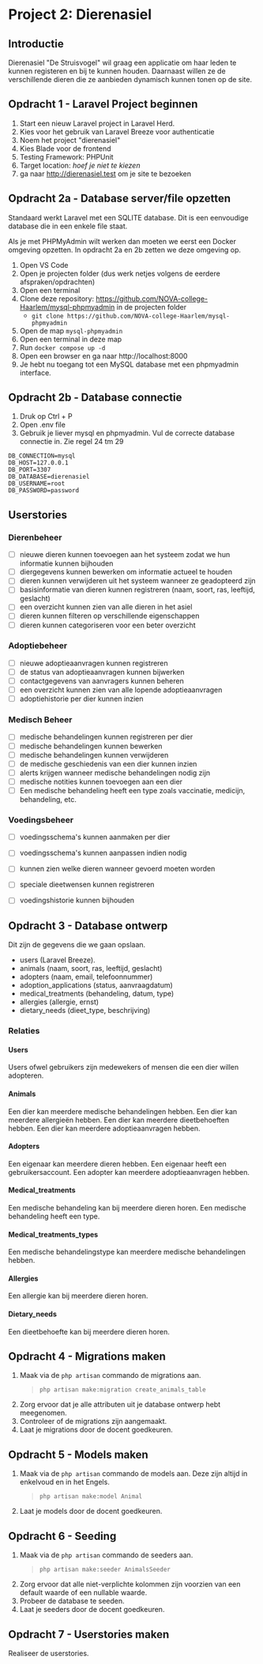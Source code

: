 # Project 2: Dierenasiel

## Introductie

Dierenasiel "De Struisvogel" wil graag een applicatie om haar leden te kunnen registeren en bij te kunnen houden. Daarnaast willen ze de verschillende dieren die ze aanbieden dynamisch kunnen tonen op de site.

## Opdracht 1 - Laravel Project beginnen

1. Start een nieuw Laravel project in Laravel Herd.
2. Kies voor het gebruik van Laravel Breeze voor authenticatie
3. Noem het project "dierenasiel"
4. Kies Blade voor de frontend
5. Testing Framework: PHPUnit
6. Target location: _hoef je niet te kiezen_
7. ga naar http://dierenasiel.test om je site te bezoeken

## Opdracht 2a - Database server/file opzetten

Standaard werkt Laravel met een SQLITE database. Dit is een eenvoudige database die in een enkele file staat.

Als je met PHPMyAdmin wilt werken dan moeten we eerst een Docker omgeving opzetten. In opdracht 2a en 2b zetten we deze omgeving op.


1. Open VS Code
2. Open je projecten folder (dus werk netjes volgens de eerdere afspraken/opdrachten)
3. Open een terminal
4. Clone deze repository: https://github.com/NOVA-college-Haarlem/mysql-phpmyadmin in de projecten folder
    - `git clone https://github.com/NOVA-college-Haarlem/mysql-phpmyadmin`
5. Open de map `mysql-phpmyadmin`
6. Open een terminal in deze map
7. Run `docker compose up -d`
8. Open een browser en ga naar http://localhost:8000
9. Je hebt nu toegang tot een MySQL database met een phpmyadmin interface.

## Opdracht 2b - Database connectie

1. Druk op Ctrl + P
2. Open .env file
3. Gebruik je liever mysql en phpmyadmin. Vul de correcte database connectie in. Zie regel 24 tm 29

```
DB_CONNECTION=mysql
DB_HOST=127.0.0.1
DB_PORT=3307
DB_DATABASE=dierenasiel
DB_USERNAME=root
DB_PASSWORD=password
```

## Userstories

### Dierenbeheer
- [ ] nieuwe dieren kunnen toevoegen aan het systeem zodat we hun informatie kunnen bijhouden
- [ ] diergegevens kunnen bewerken om informatie actueel te houden
- [ ] dieren kunnen verwijderen uit het systeem wanneer ze geadopteerd zijn
- [ ] basisinformatie van dieren kunnen registreren (naam, soort, ras, leeftijd, geslacht)
- [ ] een overzicht kunnen zien van alle dieren in het asiel
- [ ] dieren kunnen filteren op verschillende eigenschappen
- [ ] dieren kunnen categoriseren voor een beter overzicht

### Adoptiebeheer
- [ ] nieuwe adoptieaanvragen kunnen registreren
- [ ] de status van adoptieaanvragen kunnen bijwerken
- [ ] contactgegevens van aanvragers kunnen beheren
- [ ] een overzicht kunnen zien van alle lopende adoptieaanvragen
- [ ] adoptiehistorie per dier kunnen inzien

### Medisch Beheer
- [ ] medische behandelingen kunnen registreren per dier
- [ ] medische behandelingen kunnen bewerken
- [ ] medische behandelingen kunnen verwijderen
- [ ] de medische geschiedenis van een dier kunnen inzien
- [ ] alerts krijgen wanneer medische behandelingen nodig zijn
- [ ] medische notities kunnen toevoegen aan een dier
- [ ] Een medische behandeling heeft een type zoals vaccinatie, medicijn, behandeling, etc.

### Voedingsbeheer
- [ ] voedingsschema's kunnen aanmaken per dier
- [ ] voedingsschema's kunnen aanpassen indien nodig
- [ ] kunnen zien welke dieren wanneer gevoerd moeten worden
- [ ] speciale dieetwensen kunnen registreren
- [ ] voedingshistorie kunnen bijhouden


## Opdracht 3 - Database ontwerp

Dit zijn de gegevens die we gaan opslaan.
- users (Laravel Breeze).
- animals (naam, soort, ras, leeftijd, geslacht)
- adopters (naam, email, telefoonnummer)
- adoption_applications (status, aanvraagdatum)
- medical_treatments (behandeling, datum, type)
- allergies (allergie, ernst)
- dietary_needs (dieet_type, beschrijving)

### Relaties

#### Users
Users ofwel gebruikers zijn medewekers of mensen die een dier willen adopteren.

#### Animals
Een dier kan meerdere medische behandelingen hebben.
Een dier kan meerdere allergieën hebben.
Een dier kan meerdere dieetbehoeften hebben.
Een dier kan meerdere adoptieaanvragen hebben.

#### Adopters
Een eigenaar kan meerdere dieren hebben.
Een eigenaar heeft een gebruikersaccount.
Een adopter kan meerdere adoptieaanvragen hebben.

#### Medical_treatments
Een medische behandeling kan bij meerdere dieren horen.
Een medische behandeling heeft een type.

#### Medical_treatments_types
Een medische behandelingstype kan meerdere medische behandelingen hebben.

#### Allergies
Een allergie kan bij meerdere dieren horen.

#### Dietary_needs
Een dieetbehoefte kan bij meerdere dieren horen.

## Opdracht 4 - Migrations maken

1. Maak via de `php artisan` commando de migrations aan. 
   > `php artisan make:migration create_animals_table`
2. Zorg ervoor dat je alle attributen uit je database ontwerp hebt meegenomen.
3. Controleer of de migrations zijn aangemaakt.
4. Laat je migrations door de docent goedkeuren.

## Opdracht 5 - Models maken

1. Maak via de `php artisan` commando de models aan. Deze zijn altijd in enkelvoud en in het Engels.
   > `php artisan make:model Animal`
2. Laat je models door de docent goedkeuren.

## Opdracht 6 - Seeding

1. Maak via de `php artisan` commando de seeders aan.
   > `php artisan make:seeder AnimalsSeeder`
2. Zorg ervoor dat alle niet-verplichte kolommen zijn voorzien van een default waarde of een nullable waarde.
3. Probeer de database te seeden.
4. Laat je seeders door de docent goedkeuren.

## Opdracht 7 - Userstories maken

Realiseer de userstories.
